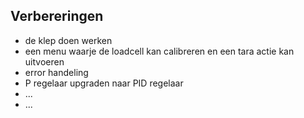 ## Verbereringen ##  
- de klep doen werken
- een menu waarje de loadcell kan calibreren en een tara actie kan uitvoeren
- error handeling
- P regelaar upgraden naar PID regelaar 
- ...
- ...


